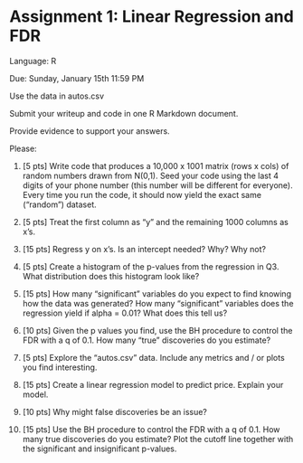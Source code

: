 # Assignment 1: Linear Regression and FDR

Language: R

Due: Sunday, January 15th 11:59 PM

 

Use the data in autos.csv

Submit your writeup and code in one R Markdown document.

Provide evidence to support your answers.

 

Please:

1. [5 pts] Write code that produces a 10,000 x 1001 matrix (rows x cols) of random numbers drawn from N(0,1). Seed your code using the last 4 digits of your phone number (this number will be different for everyone).  Every time you run the code, it should now yield the exact same (“random”) dataset.

2. [5 pts] Treat the first column as “y” and the remaining 1000 columns as x’s.

3. [15 pts] Regress y on x’s. Is an intercept needed?  Why?  Why not?

4. [5 pts] Create a histogram of the p-values from the regression in Q3. What distribution does this histogram look like?

5. [15 pts] How many “significant” variables do you expect to find knowing how the data was generated? How many “significant” variables does the regression yield if alpha = 0.01?  What does this tell us?

6. [10 pts] Given the p values you find, use the BH procedure to control the FDR with a q of 0.1. How many “true” discoveries do you estimate?

7. [5 pts] Explore the “autos.csv” data. Include any metrics and / or plots you find interesting.

8. [15 pts] Create a linear regression model to predict price. Explain your model.

9. [10 pts] Why might false discoveries be an issue?

10. [15 pts] Use the BH procedure to control the FDR with a q of 0.1. How many true discoveries do you estimate? Plot the cutoff line together with the significant and insignificant p-values.
